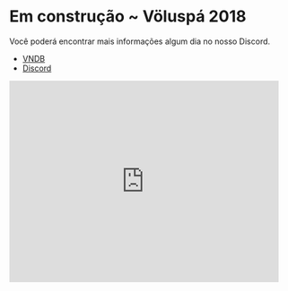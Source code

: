 # Em construção ~ Völuspá 2018

Você poderá encontrar mais informações algum dia no nosso Discord.

* <a href="https://vndb.org/p8485" target="_blank">VNDB</a>
* <a href="https://www.google.com.br/search?q=N%C3%A3o+%C3%A9+hoje+que+voc%C3%AA+encontrou+informa%C3%A7%C3%B5es&oq=N%C3%A3o+%C3%A9+hoje+que+voc%C3%AA+encontrou+informa%C3%A7%C3%B5es&aqs=chrome..69i57.6913j0j4&sourceid=chrome&ie=UTF-8" target="_blank">Discord</a>


<iframe width="480" height="360" src="https://www.youtube.com/embed/hIwu36tfwIs" frameborder="0" allow="autoplay; encrypted-media" allowfullscreen></iframe>
